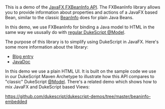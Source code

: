 This is a demo of the [JavaFX FXBeanInfo API](https://dukescript.com/javadoc/javafx/).
The FXBeanInfo library allows you to provide information about properties and actions
of a JavaFX based Bean, similar to the classic [BeanInfo](https://docs.oracle.com/javase/8/docs/api/java/beans/BeanInfo.html) does for plain Java Beans.

In this demo, we use FXBeanInfo for binding a Java model to HTML in the same way we ususally do 
with [regular DukeScript @Model](https://dukescript.com/javadoc/html+java/1.5.1/index.html).


The purpose of this library is to simplify using DukeScript in JavaFX. Here's some more information
about the library:


- [Blog entry](https://dukescript.com/javadoc/html+java/1.5.1/index.html)
- [JavaDoc](https://dukescript.com/javadoc/javafx/)


In this demo we use a plain HTML UI. It is built on the sample code we use in our 
DukeScript Maven Archetype to illustrate how this API compares to "classic" DukeScript [@Model](https://dukescript.com/javadoc/html+java/1.6/net/java/html/json/Model.html).
There's a related demo which shows how to 
mix JavaFX and DukeScript based Views:

https://github.com/dukescript/dukescript-demos/tree/master/beaninfo-embedded


